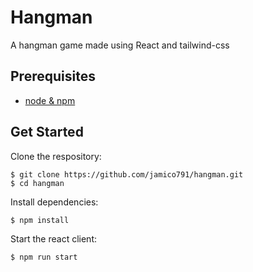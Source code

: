 # Hangman

A hangman game made using React and tailwind-css

## Prerequisites

- [node & npm](https://nodejs.org/en/)

## Get Started

Clone the respository:

```
$ git clone https://github.com/jamico791/hangman.git
$ cd hangman
```

Install dependencies:

```
$ npm install
```

Start the react client:

```
$ npm run start
```
